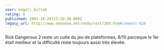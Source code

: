 ```yaml
---
user: angel\_killah
rating: 4
published: 2003-10-26T23:10:28.000Z
legacy_url: http://www.emunova.net/veda/test/303.htm#comment-628
---
```

Rick Dangerous 2 reste un culte du jeu de plateformes, 8/10 parceque le 1er était meilleur et la difficulté reste toujours aussi très élevée.